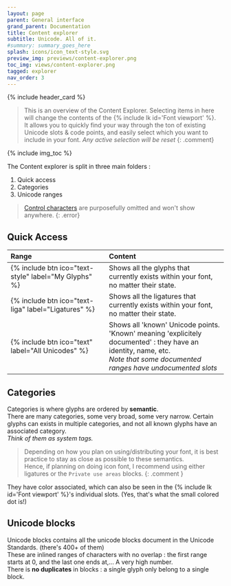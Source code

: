 ```yaml
---
layout: page
parent: General interface
grand_parent: Documentation
title: Content explorer
subtitle: Unicode. All of it.
#summary: summary_goes_here
splash: icons/icon_text-style.svg
preview_img: previews/content-explorer.png
toc_img: views/content-explorer.png
tagged: explorer
nav_order: 3
---
```


{% include header_card %}

>This is an overview of the Content Explorer. Selecting items in here will change the contents of the {% include lk id='Font viewport' %}.  
>It allows you to quickly find your way through the ton of existing Unicode slots & code points, and easily select which you want to include in your font.
>*Any active selection will be reset*
{: .comment}

{% include img_toc %}

The Content explorer is split in three main folders :
1. Quick access
2. Categories
3. Unicode ranges

>[Control characters](https://en.wikipedia.org/wiki/Control_character) are purposefully omitted and won't show anywhere.
{: .error}


## Quick Access

| Range       | Content          |
|:-------------|:------------------|
| {% include btn ico="text-style" label="My Glyphs" %} | Shows all the glyphs that currently exists within your font, no matter their state. |
| {% include btn ico="text-liga" label="Ligatures" %} | Shows all the ligatures that currently exists within your font, no matter their state. |
| {% include btn ico="text" label="All Unicodes" %} | Shows all 'known' Unicode points.<br>'Known' meaning 'explicitely documented' : they have an identity, name, etc.<br>*Note that some documented ranges have undocumented slots* |

## Categories
Categories is where glyphs are ordered by **semantic**.  
There are many categories, some very broad, some very narrow. Certain glyphs can exists in multiple categories, and not all known glyphs have an associated category.  
*Think of them as system tags.*

>Depending on how you plan on using/distributing your font, it is best practice to stay as close as possible to these semantics.  
>Hence, if planning on doing icon font, I recommend using either ligatures or the `Private use areas` blocks.
{: .comment }

They have color associated, which can also be seen in the {% include lk id='Font viewport' %}'s individual slots. (Yes, that's what the small colored dot is!)

## Unicode blocks
Unicode blocks contains all the unicode blocks document in the Unicode Standards. (there's 400+ of them)  
These are inlined ranges of characters with no overlap : the first range starts at 0, and the last one ends at,... A very high number.  
There is **no duplicates** in blocks : a single glyph only belong to a single block.

